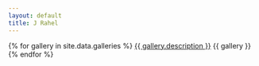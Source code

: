 ```yaml
---
layout: default
title: J Rahel
---
```


{% for gallery in site.data.galleries %}
<a href="photos/{{ gallery.description }}">{{ gallery.description }}</a>
{{ gallery }}
{% endfor %}